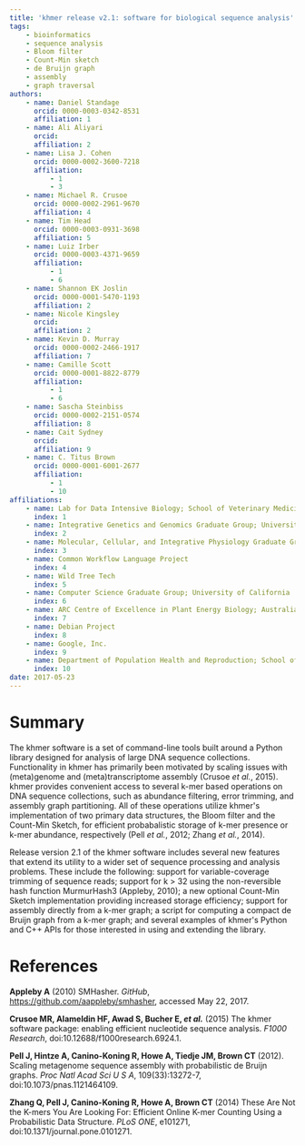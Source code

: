 ```yaml
---
title: 'khmer release v2.1: software for biological sequence analysis'
tags:
    - bioinformatics
    - sequence analysis
    - Bloom filter
    - Count-Min sketch
    - de Bruijn graph
    - assembly
    - graph traversal
authors:
    - name: Daniel Standage
      orcid: 0000-0003-0342-8531
      affiliation: 1
    - name: Ali Aliyari
      orcid:
      affiliation: 2
    - name: Lisa J. Cohen
      orcid: 0000-0002-3600-7218
      affiliation:
          - 1
          - 3
    - name: Michael R. Crusoe
      orcid: 0000-0002-2961-9670
      affiliation: 4
    - name: Tim Head
      orcid: 0000-0003-0931-3698
      affiliation: 5
    - name: Luiz Irber
      orcid: 0000-0003-4371-9659
      affiliation:
          - 1
          - 6
    - name: Shannon EK Joslin
      orcid: 0000-0001-5470-1193
      affiliation: 2
    - name: Nicole Kingsley
      orcid:
      affiliation: 2
    - name: Kevin D. Murray
      orcid: 0000-0002-2466-1917
      affiliation: 7
    - name: Camille Scott
      orcid: 0000-0001-8822-8779
      affiliation:
          - 1
          - 6
    - name: Sascha Steinbiss
      orcid: 0000-0002-2151-0574
      affiliation: 8
    - name: Cait Sydney
      orcid:
      affiliation: 9
    - name: C. Titus Brown
      orcid: 0000-0001-6001-2677
      affiliation:
          - 1
          - 10
affiliations:
    - name: Lab for Data Intensive Biology; School of Veterinary Medicine; University of California, Davis
      index: 1
    - name: Integrative Genetics and Genomics Graduate Group; University of California, Davis
      index: 2
    - name: Molecular, Cellular, and Integrative Physiology Graduate Group; University of California, Davis
      index: 3
    - name: Common Workflow Language Project
      index: 4
    - name: Wild Tree Tech
      index: 5
    - name: Computer Science Graduate Group; University of California
      index: 6
    - name: ARC Centre of Excellence in Plant Energy Biology; Australian National University
      index: 7
    - name: Debian Project
      index: 8
    - name: Google, Inc.
      index: 9
    - name: Department of Population Health and Reproduction; School of Veterinary Medicine; University of California, Davis
      index: 10
date: 2017-05-23
---
```


# Summary

The khmer software is a set of command-line tools built around a Python library designed for analysis of large DNA sequence collections.
Functionality in khmer has primarily been motivated by scaling issues with (meta)genome and (meta)transcriptome assembly (Crusoe *et al.*, 2015).
khmer provides convenient access to several k-mer based operations on DNA sequence collections, such as abundance filtering, error trimming, and assembly graph partitioning.
All of these operations utilize khmer's implementation of two primary data structures, the Bloom filter and the Count-Min Sketch, for efficient probabalistic storage of k-mer presence or k-mer abundance, respectively (Pell *et al.*, 2012; Zhang *et al.*, 2014).

Release version 2.1 of the khmer software includes several new features that extend its utility to a wider set of sequence processing and analysis problems.
These include the following:
support for variable-coverage trimming of sequence reads;
support for k > 32 using the non-reversible hash function MurmurHash3 (Appleby, 2010);
a new optional Count-Min Sketch implementation providing increased storage efficiency;
support for assembly directly from a k-mer graph;
a script for computing a compact de Bruijn graph from a k-mer graph;
and several examples of khmer's Python and C++ APIs for those interested in using and extending the library.

# References

**Appleby A** (2010) SMHasher. *GitHub*, https://github.com/aappleby/smhasher, accessed May 22, 2017.

**Crusoe MR, Alameldin HF, Awad S, Bucher E, *et al.*** (2015) The khmer software package: enabling efficient nucleotide sequence analysis. *F1000 Research*, doi:10.12688/f1000research.6924.1.

**Pell J, Hintze A, Canino-Koning R, Howe A, Tiedje JM, Brown CT** (2012). Scaling metagenome sequence assembly with probabilistic de Bruijn graphs. *Proc Natl Acad Sci U S A*, 109(33):13272-7, doi:10.1073/pnas.1121464109.

**Zhang Q, Pell J, Canino-Koning R, Howe A, Brown CT** (2014) These Are Not the K-mers You Are Looking For: Efficient Online K-mer Counting Using a Probabilistic Data Structure. *PLoS ONE*, e101271, doi:10.1371/journal.pone.0101271.
